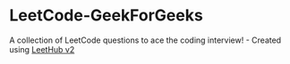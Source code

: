 # LeetCode-GeekForGeeks
A collection of LeetCode questions to ace the coding interview! - Created using [LeetHub v2](https://github.com/arunbhardwaj/LeetHub-2.0)
